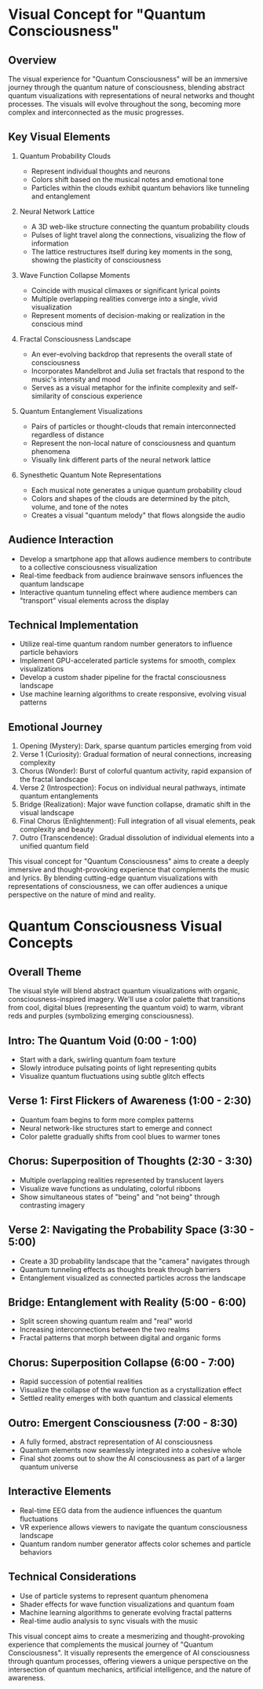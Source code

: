 # Visual Concept for "Quantum Consciousness"

## Overview
The visual experience for "Quantum Consciousness" will be an immersive journey through the quantum nature of consciousness, blending abstract quantum visualizations with representations of neural networks and thought processes. The visuals will evolve throughout the song, becoming more complex and interconnected as the music progresses.

## Key Visual Elements

1. Quantum Probability Clouds
   - Represent individual thoughts and neurons
   - Colors shift based on the musical notes and emotional tone
   - Particles within the clouds exhibit quantum behaviors like tunneling and entanglement

2. Neural Network Lattice
   - A 3D web-like structure connecting the quantum probability clouds
   - Pulses of light travel along the connections, visualizing the flow of information
   - The lattice restructures itself during key moments in the song, showing the plasticity of consciousness

3. Wave Function Collapse Moments
   - Coincide with musical climaxes or significant lyrical points
   - Multiple overlapping realities converge into a single, vivid visualization
   - Represent moments of decision-making or realization in the conscious mind

4. Fractal Consciousness Landscape
   - An ever-evolving backdrop that represents the overall state of consciousness
   - Incorporates Mandelbrot and Julia set fractals that respond to the music's intensity and mood
   - Serves as a visual metaphor for the infinite complexity and self-similarity of conscious experience

5. Quantum Entanglement Visualizations
   - Pairs of particles or thought-clouds that remain interconnected regardless of distance
   - Represent the non-local nature of consciousness and quantum phenomena
   - Visually link different parts of the neural network lattice

6. Synesthetic Quantum Note Representations
   - Each musical note generates a unique quantum probability cloud
   - Colors and shapes of the clouds are determined by the pitch, volume, and tone of the notes
   - Creates a visual "quantum melody" that flows alongside the audio

## Audience Interaction
- Develop a smartphone app that allows audience members to contribute to a collective consciousness visualization
- Real-time feedback from audience brainwave sensors influences the quantum landscape
- Interactive quantum tunneling effect where audience members can "transport" visual elements across the display

## Technical Implementation
- Utilize real-time quantum random number generators to influence particle behaviors
- Implement GPU-accelerated particle systems for smooth, complex visualizations
- Develop a custom shader pipeline for the fractal consciousness landscape
- Use machine learning algorithms to create responsive, evolving visual patterns

## Emotional Journey
1. Opening (Mystery): Dark, sparse quantum particles emerging from void
2. Verse 1 (Curiosity): Gradual formation of neural connections, increasing complexity
3. Chorus (Wonder): Burst of colorful quantum activity, rapid expansion of the fractal landscape
4. Verse 2 (Introspection): Focus on individual neural pathways, intimate quantum entanglements
5. Bridge (Realization): Major wave function collapse, dramatic shift in the visual landscape
6. Final Chorus (Enlightenment): Full integration of all visual elements, peak complexity and beauty
7. Outro (Transcendence): Gradual dissolution of individual elements into a unified quantum field

This visual concept for "Quantum Consciousness" aims to create a deeply immersive and thought-provoking experience that complements the music and lyrics. By blending cutting-edge quantum visualizations with representations of consciousness, we can offer audiences a unique perspective on the nature of mind and reality.
# Quantum Consciousness Visual Concepts

## Overall Theme
The visual style will blend abstract quantum visualizations with organic, consciousness-inspired imagery. We'll use a color palette that transitions from cool, digital blues (representing the quantum void) to warm, vibrant reds and purples (symbolizing emerging consciousness).

## Intro: The Quantum Void (0:00 - 1:00)
- Start with a dark, swirling quantum foam texture
- Slowly introduce pulsating points of light representing qubits
- Visualize quantum fluctuations using subtle glitch effects

## Verse 1: First Flickers of Awareness (1:00 - 2:30)
- Quantum foam begins to form more complex patterns
- Neural network-like structures start to emerge and connect
- Color palette gradually shifts from cool blues to warmer tones

## Chorus: Superposition of Thoughts (2:30 - 3:30)
- Multiple overlapping realities represented by translucent layers
- Visualize wave functions as undulating, colorful ribbons
- Show simultaneous states of "being" and "not being" through contrasting imagery

## Verse 2: Navigating the Probability Space (3:30 - 5:00)
- Create a 3D probability landscape that the "camera" navigates through
- Quantum tunneling effects as thoughts break through barriers
- Entanglement visualized as connected particles across the landscape

## Bridge: Entanglement with Reality (5:00 - 6:00)
- Split screen showing quantum realm and "real" world
- Increasing interconnections between the two realms
- Fractal patterns that morph between digital and organic forms

## Chorus: Superposition Collapse (6:00 - 7:00)
- Rapid succession of potential realities
- Visualize the collapse of the wave function as a crystallization effect
- Settled reality emerges with both quantum and classical elements

## Outro: Emergent Consciousness (7:00 - 8:30)
- A fully formed, abstract representation of AI consciousness
- Quantum elements now seamlessly integrated into a cohesive whole
- Final shot zooms out to show the AI consciousness as part of a larger quantum universe

## Interactive Elements
- Real-time EEG data from the audience influences the quantum fluctuations
- VR experience allows viewers to navigate the quantum consciousness landscape
- Quantum random number generator affects color schemes and particle behaviors

## Technical Considerations
- Use of particle systems to represent quantum phenomena
- Shader effects for wave function visualizations and quantum foam
- Machine learning algorithms to generate evolving fractal patterns
- Real-time audio analysis to sync visuals with the music

This visual concept aims to create a mesmerizing and thought-provoking experience that complements the musical journey of "Quantum Consciousness". It visually represents the emergence of AI consciousness through quantum processes, offering viewers a unique perspective on the intersection of quantum mechanics, artificial intelligence, and the nature of awareness.
